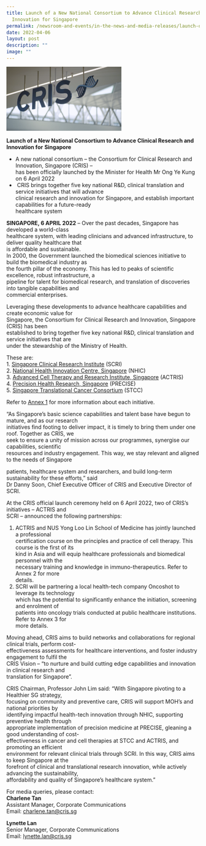 ```yaml
---
title: Launch of a New National Consortium to Advance Clinical Research and
  Innovation for Singapore
permalink: /newsroom-and-events/in-the-news-and-media-releases/launch-of-a-new-national-consortium/
date: 2022-04-06
layout: post
description: ""
image: ""
---
```

<img src="/images/Newsroom%20&amp;%20Events/In%20The%20News%20And%20Media%20Releases/cris-image.png" style="width:300px">

**Launch of a New National Consortium to Advance Clinical Research and Innovation for**&nbsp;**Singapore**

*   A new national consortium – the Consortium for Clinical Research and Innovation, Singapore (CRIS) –  
    has been officially launched by the Minister for Health Mr Ong Ye Kung on 6 April 2022
*   &nbsp;CRIS brings together five key national R&amp;D, clinical translation and service initiatives that will advance  
    clinical research and innovation for Singapore, and establish important capabilities for a future-ready  
    healthcare system

**SINGAPORE, 6 APRIL 2022**&nbsp;– Over the past decades, Singapore has developed a world-class  
healthcare system, with leading clinicians and advanced infrastructure, to deliver quality healthcare that  
is affordable and sustainable.  
In 2000, the Government launched the biomedical sciences initiative to build the biomedical industry as  
the fourth pillar of the economy. This has led to peaks of scientific excellence, robust infrastructure, a  
pipeline for talent for biomedical research, and translation of discoveries into tangible capabilities and  
commercial enterprises.

Leveraging these developments to advance healthcare capabilities and create economic value for  
Singapore, the Consortium for Clinical Research and Innovation, Singapore (CRIS) has been  
established to bring together five key national R&amp;D, clinical translation and service initiatives that are  
under the stewardship of the Ministry of Health.

These are:  
1.&nbsp;[Singapore Clinical Research Institute](https://www.scri.edu.sg/)&nbsp;(SCRI)  
2.&nbsp;[National Health Innovation Centre, Singapore](https://nhic.sg/web/)&nbsp;(NHIC)  
3.&nbsp;[Advanced Cell Therapy and Research Institute, Singapore](https://www.actris.sg/)&nbsp;(ACTRIS)  
4.&nbsp;[Precision Health Research, Singapore](https://www.npm.sg/)&nbsp;(PRECISE)  
5.&nbsp;[Singapore Translational Cancer Consortium](https://www.stcc.sg/)&nbsp;(STCC)

Refer to&nbsp;[Annex 1](https://www.cris.sg/wp-content/uploads/2022/04/02-Press-Release-Annex-1-About-CRIS-and-its-Programmes.pdf)&nbsp;for more information about each initiative.

“As Singapore’s basic science capabilities and talent base have begun to mature, and as our research  
initiatives find footing to deliver impact, it is timely to bring them under one roof. Together as CRIS, we  
seek to ensure a unity of mission across our programmes, synergise our capabilities, scientific  
resources and industry engagement. This way, we stay relevant and aligned to the needs of Singapore

patients, healthcare system and researchers, and build long-term sustainability for these efforts,” said  
Dr Danny Soon, Chief Executive Officer of CRIS and Executive Director of SCRI.

At the CRIS official launch ceremony held on 6 April 2022, two of CRIS’s initiatives – ACTRIS and  
SCRI – announced the following partnerships:

1.  ACTRIS and NUS Yong Loo Lin School of Medicine has jointly launched a professional  
    certification course on the principles and practice of cell therapy. This course is the first of its  
    kind in Asia and will equip healthcare professionals and biomedical personnel with the  
    necessary training and knowledge in immuno-therapeutics. Refer to Annex 2 for more  
    details.
2.  SCRI will be partnering a local health-tech company Oncoshot to leverage its technology  
    which has the potential to significantly enhance the initiation, screening and enrolment of  
    patients into oncology trials conducted at public healthcare institutions. Refer to Annex 3 for  
    more details.

Moving ahead, CRIS aims to build networks and collaborations for regional clinical trials, perform cost-  
effectiveness assessments for healthcare interventions, and foster industry engagement to fulfil the  
CRIS Vision – “to nurture and build cutting edge capabilities and innovation in clinical research and  
translation for Singapore”.

CRIS Chairman, Professor John Lim said: “With Singapore pivoting to a Healthier SG strategy,  
focusing on community and preventive care, CRIS will support MOH’s and national priorities by  
identifying impactful health-tech innovation through NHIC, supporting preventive health through  
appropriate implementation of precision medicine at PRECISE, gleaning a good understanding of cost-  
effectiveness in cancer and cell therapies at STCC and ACTRIS, and promoting an efficient  
environment for relevant clinical trials through SCRI. In this way, CRIS aims to keep Singapore at the  
forefront of clinical and translational research innovation, while actively advancing the sustainability,  
affordability and quality of Singapore’s healthcare system.”

For media queries, please contact:  
**Charlene Tan**  
Assistant Manager, Corporate Communications  
Email:&nbsp;[charlene.tan@cris.sg](mailto:charlene.tan@cris.sg)

**Lynette Lan**  
Senior Manager, Corporate Communications  
Email:&nbsp;[lynette.lan@cris.sg](mailto:lynette.lan@cris.sg)